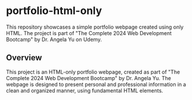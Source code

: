 # portfolio-html-only
This repository showcases a simple portfolio webpage created using only HTML. The project is part of "The Complete 2024 Web Development Bootcamp" by Dr. Angela Yu on Udemy.
## Overview
This project is an HTML-only portfolio webpage, created as part of "The Complete 2024 Web Development Bootcamp" by Dr. Angela Yu. The webpage is designed to present personal and professional information in a clean and organized manner, using fundamental HTML elements.
